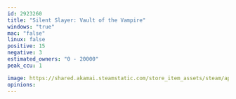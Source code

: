 ```yaml
---
id: 2923260
title: "Silent Slayer: Vault of the Vampire"
windows: "true"
mac: "false"
linux: false
positive: 15
negative: 3
estimated_owners: "0 - 20000"
peak_ccu: 1

image: https://shared.akamai.steamstatic.com/store_item_assets/steam/apps/2923260/header.jpg?t=1730314650
opinions:
---
```

